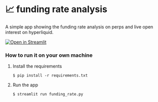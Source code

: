 # :chart_with_upwards_trend: funding rate analysis

A simple app showing the funding rate analysis on perps and live open interest on hyperliquid.

[![Open in Streamlit](https://static.streamlit.io/badges/streamlit_badge_black_white.svg)](https://perps-vs-spot-test.streamlit.app/)

### How to run it on your own machine

1. Install the requirements

   ```
   $ pip install -r requirements.txt
   ```

2. Run the app

   ```
   $ streamlit run funding_rate.py
   ```
